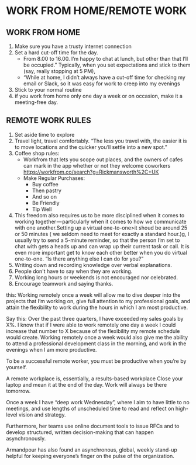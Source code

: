 # WORK FROM HOME/REMOTE WORK
## WORK FROM HOME
1.  Make sure you have a trusty internet connection
2.  Set a hard cut-off time for the day.
    -   From 8.00 to 16.00. I’m happy to chat at lunch, but other than that I’ll be occupied.” Typically, when you set expectations and stick to them (say, really stopping at 5 PM), 
    -   “While at home, I didn’t always have a cut-off time for checking my email or Slack, so it was easy for work to creep into my evenings
3.  Stick to your normal routine
4.  if you work from home only one day a week or on occasion, make it a meeting-free day.

## REMOTE WORK RULES
1.  Set aside time to explore
2.  Travel light, travel comfortably. “The less you travel with, the easier it is to move locations and the quicker you’ll settle into a new spot.”
3.  Coffee shop rules:
    -   Workfrom that lets you scope out places, and the owners of cafes can mark in the app whether or not they welcome coworkers https://workfrom.co/search?g=Rickmansworth%2C+UK
    -   Make Regular Purchases: 
        -   Buy coffee
        -   Then pastry
        -   And so on
        -   Be Friendly
        -   Tip Well
4.  This freedom also requires us to be more disciplined when it comes to working together — particularly when it comes to how we communicate with one another.Setting up a virtual one-to-one>it shoud be around 25 or 50 minutes ( we seldom need to meet for exactly a standard hour.)g, I usually try to send a 5-minute reminder, so that the person I’m set to chat with gets a heads up and can wrap up their current task or call. It is even more important get to know each other better when you do virtual one-to-one. “Is there anything else I can do for you?”
5.  Writing down and recording knowledge over verbal explanations.
6.  People don't have to say when they are working.
7.  Working long hours or weekends is not encouraged nor celebrated.
8.  Encourage teamwork and saying thanks.


this: Working remotely once a week will allow me to dive deeper into the projects that I’m working on, give full attention to my professional goals, and attain the flexibility to work during the hours in which I am most productive.

Say this: Over the past three quarters, I have exceeded my sales goals by X%. I know that if I were able to work remotely one day a week I could increase that number to X because of the flexibility my remote schedule would create. Working remotely once a week would also give me the ability to attend a professional development class in the morning, and work in the evenings when I am more productive. 

To be a successful remote worker, you must be productive when you’re by yourself.

A remote workplace is, essentially, a results-based workplace
Close your laptop and mean it at the end of the day. Work will always be there tomorrow.

Once a week I have “deep work Wednesday”, where I aim to have little to no meetings, and use lengths of unscheduled time to read and reflect on high-level vision and strategy. 




Furthermore, her teams use online document tools to issue RFCs and to develop structured, written decision-making that can happen asynchronously.

Armandpour has also found an asynchronous, global, weekly stand-up helpful for keeping everyone’s finger on the pulse of the organization.